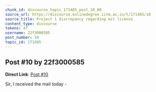 ```yaml
---
chunk_id: discourse_topic_171485_post_10_00
source_url: https://discourse.onlinedegree.iitm.ac.in/t/171485/10
source_title: Project 1 discrepancy regarding mit license
content_type: discourse
tokens: 47
username: 22f3000585
post_number: 10
topic_id: 171485
---
```


## Post #10 by 22f3000585

**Direct Link**: [Post #10](https://discourse.onlinedegree.iitm.ac.in/t/171485/10)

Sir, I received the mail today -
